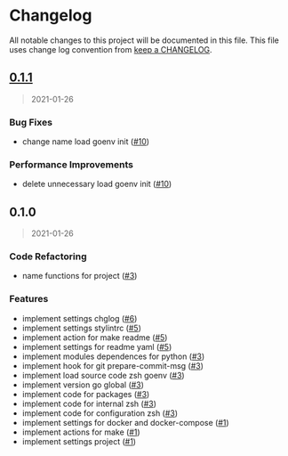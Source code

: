 # Changelog

All notable changes to this project will be documented in this file. This file uses change log convention from [keep a CHANGELOG](http://keepachangelog.com/en/0.3.0/).

<a name="0.1.1"></a>

## [0.1.1](https://github.com/hadenlabs/zsh-goenv/compare/0.1.0...0.1.1)

> 2021-01-26

### Bug Fixes

- change name load goenv init ([#10](https://github.com/hadenlabs/zsh-goenv/issues/10))

### Performance Improvements

- delete unnecessary load goenv init ([#10](https://github.com/hadenlabs/zsh-goenv/issues/10))

<a name="0.1.0"></a>

## 0.1.0

> 2021-01-26

### Code Refactoring

- name functions for project ([#3](https://github.com/hadenlabs/zsh-goenv/issues/3))

### Features

- implement settings chglog ([#6](https://github.com/hadenlabs/zsh-goenv/issues/6))
- implement settings stylintrc ([#5](https://github.com/hadenlabs/zsh-goenv/issues/5))
- implement action for make readme ([#5](https://github.com/hadenlabs/zsh-goenv/issues/5))
- implement settings for readme yaml ([#5](https://github.com/hadenlabs/zsh-goenv/issues/5))
- implement modules dependences for python ([#3](https://github.com/hadenlabs/zsh-goenv/issues/3))
- implement hook for git prepare-commit-msg ([#3](https://github.com/hadenlabs/zsh-goenv/issues/3))
- implement load source code zsh goenv ([#3](https://github.com/hadenlabs/zsh-goenv/issues/3))
- implement version go global ([#3](https://github.com/hadenlabs/zsh-goenv/issues/3))
- implement code for packages ([#3](https://github.com/hadenlabs/zsh-goenv/issues/3))
- implement code for internal zsh ([#3](https://github.com/hadenlabs/zsh-goenv/issues/3))
- implement code for configuration zsh ([#3](https://github.com/hadenlabs/zsh-goenv/issues/3))
- implement settings for docker and docker-compose ([#1](https://github.com/hadenlabs/zsh-goenv/issues/1))
- implement actions for make ([#1](https://github.com/hadenlabs/zsh-goenv/issues/1))
- implement settings project ([#1](https://github.com/hadenlabs/zsh-goenv/issues/1))
